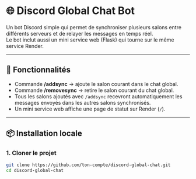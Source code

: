 # 🌐 Discord Global Chat Bot

Un bot Discord simple qui permet de synchroniser plusieurs salons entre différents serveurs et de relayer les messages en temps réel.  
Le bot inclut aussi un mini service web (Flask) qui tourne sur le même service Render.

---

## 🚀 Fonctionnalités
- Commande **/addsync** → ajoute le salon courant dans le chat global.  
- Commande **/removesync** → retire le salon courant du chat global.  
- Tous les salons ajoutés avec `/addsync` recevront automatiquement les messages envoyés dans les autres salons synchronisés.  
- Un mini service web affiche une page de statut sur Render (`/`).

---

## 📦 Installation locale
### 1. Cloner le projet
```bash
git clone https://github.com/ton-compte/discord-global-chat.git
cd discord-global-chat
